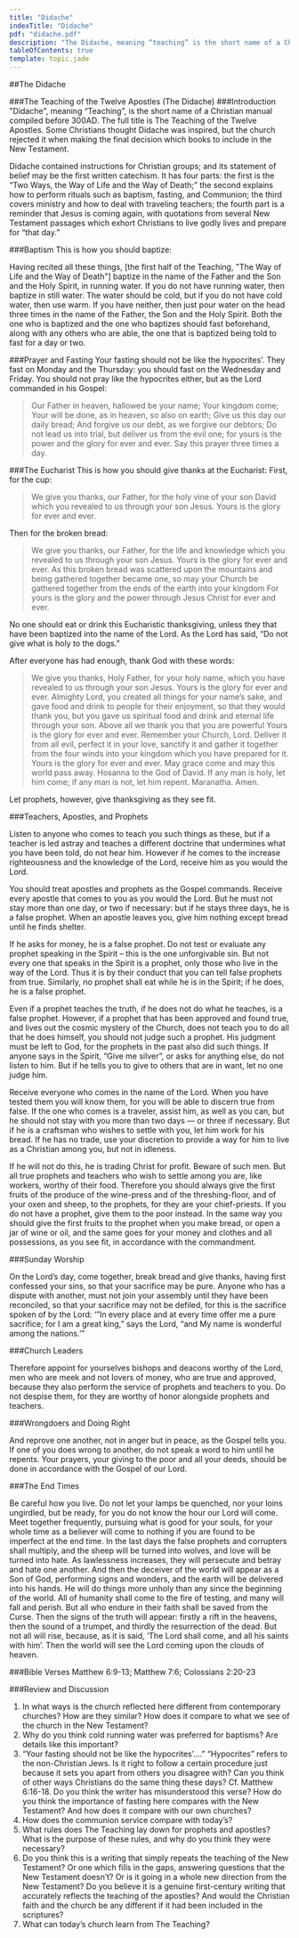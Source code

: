 ```yaml
---
title: "Didache"
indexTitle: "Didache"
pdf: "didache.pdf"
description: "The Didache, meaning “teaching” is the short name of a Christian manual compiled before 300 AD. The full title is The Teaching of the Twelve Apostles."
tableOfContents: true
template: topic.jade
---
```

##The Didache  
 
###The Teaching of the Twelve Apostles (The Didache)
###Introduction   
"Didache", meaning “Teaching”, is the short name of a Christian manual compiled before 300AD. The full title is The Teaching of the Twelve Apostles. Some Christians thought Didache was inspired, but the church rejected it when making the final decision which books to include in the New Testament.

Didache contained instructions for Christian groups; and its statement of belief may be the first written catechism. It has four parts: the first is the “Two Ways, the Way of Life and the Way of Death;” the second explains how to perform rituals such as baptism, fasting, and Communion; the third covers ministry and how to deal with traveling teachers; the fourth part is a reminder that Jesus is coming again, with quotations from several New Testament passages which exhort Christians to live godly lives and prepare for “that day.”

###Baptism
This is how you should baptize:

Having recited all these things, [the first half of the Teaching, "The Way of Life and the Way of Death"] baptize in the name of the Father and the Son and the Holy Spirit, in running water. If you do not have running water, then baptize in still water. The water should be cold, but if you do not have cold water, then use warm. If you have neither, then just pour water on the head three times in the name of the Father, the Son and the Holy Spirit. Both the one who is baptized and the one who baptizes should fast beforehand, along with any others who are able, the one that is baptized being told to fast for a day or two.

###Prayer and Fasting
Your fasting should not be like the hypocrites’. They fast on Monday and the Thursday: you should fast on the Wednesday and Friday. You should not pray like the hypocrites either, but as the Lord commanded in his Gospel:

>Our Father in heaven, hallowed be your name; Your kingdom come; Your will be done, as in heaven, so also on earth; Give us this day our daily bread; And forgive us our debt, as we forgive our debtors; Do not lead us into trial, but deliver us from the evil one; for yours is the power and the glory for ever and ever. Say this prayer three times a day.

###The Eucharist
This is how you should give thanks at the Eucharist: First, for the cup:
>We give you thanks, our Father, for the holy vine of your son David which you revealed to us through your son Jesus. Yours is the glory for ever and ever.

Then for the broken bread:

>We give you thanks, our Father, for the life and knowledge which you revealed to us through your son Jesus. Yours is the glory for ever and ever. As this broken bread was scattered upon the mountains and being gathered together became one, so may your Church be gathered together from the ends of the earth into your kingdom For yours is the glory and the power through Jesus Christ for ever and ever.

No one should eat or drink this Eucharistic thanksgiving, unless they that have been baptized into the name of the Lord. As the Lord has said, “Do not give what is holy to the dogs.” 

After everyone has had enough, thank God with these words:

>We give you thanks, Holy Father, for your holy name, which you have revealed to us through your son Jesus. Yours is the glory for ever and ever. Almighty Lord, you created all things for your name’s sake, and gave food and drink to people for their enjoyment, so that they would thank you, but you gave us spiritual food and drink and eternal life through your son. Above all we thank you that you are powerful Yours is the glory for ever and ever. Remember your Church, Lord. Deliver it from all evil, perfect it in your love, sanctify it and gather it together from the four winds into your kingdom which you have prepared for it. Yours is the glory for ever and ever. May grace come and may this world pass away. Hosanna to the God of David. If any man is holy, let him come; if any man is not, let him repent. Maranatha. Amen.

Let prophets, however, give thanksgiving as they see fit.

###Teachers, Apostles, and Prophets

Listen to anyone who comes to teach you such things as these, but if a teacher is led astray and teaches a different doctrine that undermines what you have been told, do not hear him. However if he comes to the increase righteousness and the knowledge of the Lord, receive him as you would the Lord.

You should treat apostles and prophets as the Gospel commands. Receive every apostle that comes to you as you would the Lord. But he must not stay more than one day, or two if necessary: but if he stays three days, he is a false prophet. When an apostle leaves you, give him nothing except bread until he finds shelter. 

If he asks for money, he is a false prophet. Do not test or evaluate any prophet speaking in the Spirit – this is the one unforgivable sin. But not every one that speaks in the Spirit is a prophet, only those who live in the way of the Lord. Thus it is by their conduct that you can tell false prophets from true. Similarly, no prophet shall eat while he is in the Spirit; if he does, he is a false prophet. 

Even if a prophet teaches the truth, if he does not do what he teaches, is a false prophet. However, if a prophet that has been approved and found true, and lives out the cosmic mystery of the Church, does not teach you to do all that he does himself, you should not judge such a prophet. His judgment must be left to God, for the prophets in the past also did such things. If anyone says in the Spirit, “Give me silver”, or asks for anything else, do not listen to him. But if he tells you to give to others that are in want, let no one judge him.

Receive everyone who comes in the name of the Lord. When you have tested them you will know them, for you will be able to discern true from false. If the one who comes is a traveler, assist him, as well as you can, but he should not stay with you more than two days — or three if necessary. But if he is a craftsman who wishes to settle with you, let him work for his bread. If he has no trade, use your discretion to provide a way for him to live as a Christian among you, but not in idleness. 

If he will not do this, he is trading Christ for profit. Beware of such men. But all true prophets and teachers who wish to settle among you are, like workers, worthy of their food. Therefore you should always give the first fruits of the produce of the wine-press and of the threshing-floor, and of your oxen and sheep, to the prophets, for they are your chief-priests. If you do not have a prophet, give them to the poor instead. In the same way you should give the first fruits to the prophet when you make bread, or open a jar of wine or oil, and the same goes for your money and clothes and all possessions, as you see fit, in accordance with the commandment.

###Sunday Worship

On the Lord’s day, come together, break bread and give thanks, having first confessed your sins, so that your sacrifice may be pure. Anyone who has a dispute with another, must not join your assembly until they have been reconciled, so that your sacrifice may not be defiled, for this is the sacrifice spoken of by the Lord: ‘”In every place and at every time offer me a pure sacrifice; for I am a great king,” says the Lord, “and My name is wonderful among the nations.’”

###Church Leaders

Therefore appoint for yourselves bishops and deacons worthy of the Lord, men who are meek and not lovers of money, who are true and approved, because they also perform the service of prophets and teachers to you. Do not despise them, for they are worthy of honor alongside prophets and teachers.

###Wrongdoers and Doing Right

And reprove one another, not in anger but in peace, as the Gospel tells you. If one of you does wrong to another, do not speak a word to him until he repents. Your prayers, your giving to the poor and all your deeds, should be done in accordance with the Gospel of our Lord.

###The End Times

Be careful how you live. Do not let your lamps be quenched, nor your loins ungirdled, but be ready, for you do not know the hour our Lord will come. Meet together frequently, pursuing what is good for your souls, for your whole time as a believer will come to nothing if you are found to be imperfect at the end time. In the last days the false prophets and corrupters shall multiply, and the sheep will be turned into wolves, and love will be turned into hate. As lawlessness increases, they will persecute and betray and hate one another. And then the deceiver of the world will appear as a Son of God, performing signs and wonders, and the earth will be delivered into his hands. He will do things more unholy than any since the beginning of the world.
All of humanity shall come to the fire of testing, and many will fall and perish. But all who endure in their faith shall be saved from the Curse. Then the signs of the truth will appear: firstly a rift in the heavens, then the sound of a trumpet, and thirdly the resurrection of the dead. But not all will rise, because, as it is said, ‘The Lord shall come, and all his saints with him’. Then the world will see the Lord coming upon the clouds of heaven.

###Bible Verses
Matthew 6:9-13; Matthew 7:6; Colossians 2:20-23

###Review and Discussion

1.	In what ways is the church reflected here different from contemporary churches? How are they similar? How does it compare to what we see of the church in the New Testament?
2.	Why do you think cold running water was preferred for baptisms? Are details like this important?
3.	“Your fasting should not be like the hypocrites’….” “Hypocrites” refers to the non-Christian Jews. Is it right to follow a certain procedure just because it sets you apart from others you disagree with? Can you think of other ways Christians do the same thing these days? Cf. Matthew 6:16-18. Do you think the writer has misunderstood this verse? How do you think the importance of fasting here compares with the New Testament? And how does it compare with our own churches?
4.	How does the communion service compare with today’s?
5.	What rules does The Teaching lay down for prophets and apostles? What is the purpose of these rules, and why do you think they were necessary?
6.	Do you think this is a writing that simply repeats the teaching of the New Testament? Or one which fills in the gaps, answering questions that the New Testament doesn’t? Or is it going in a whole new direction from the New Testament? Do you believe it is a genuine first-century writing that accurately reflects the teaching of the apostles? And would the Christian faith and the church be any different if it had been included in the scriptures?
7.	What can today’s church learn from The Teaching?


